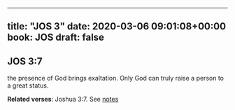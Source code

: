 
---
title: "JOS 3"
date: 2020-03-06 09:01:08+00:00
book: JOS
draft: false
---

## JOS 3:7

the presence of God brings exaltation. Only God can truly raise a person to a great status.

**Related verses**: Joshua 3:7. See [notes](https://my.bible.com/notes/3379176820666261598)


